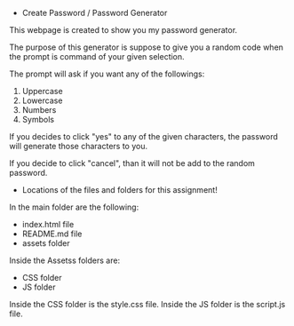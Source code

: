 * Create Password / Password Generator

This webpage is created to show you my password generator.

The purpose of this generator is suppose to give you a random code when the prompt is command of your given selection.

The prompt will ask if you want any of the followings:

1. Uppercase
2. Lowercase
3. Numbers
4. Symbols

If you decides to click "yes" to any of the given characters, the password will generate those characters to you.

If you decide to click "cancel", than it will not be add to the random password.


* Locations of the files and folders for this assignment!

In the main folder are the following:
- index.html file
- README.md file
- assets folder

Inside the Assetss folders are:
- CSS folder
- JS folder

Inside the CSS folder is the style.css file.
Inside the JS folder is the script.js file.